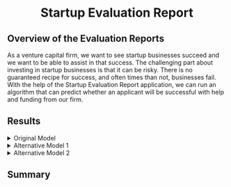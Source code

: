 <h1 align="center">Startup Evaluation Report</h1>

## Overview of the Evaluation Reports

As a venture capital firm, we want to see startup businesses succeed and we want to be able to assist in that success. The challenging part about investing in startup businesses is that it can be risky. There is no guaranteed recipe for success, and often times than not, businesses fail. With the help of the Startup Evaluation Report application, we can run an algorithm that can predict whether an applicant will be successful with help and funding from our firm.

## Results

<details>
<summary>Original Model</summary>
 
    The Original Model scored 55.19% in loss and 73.11% in accuracy. 
    The model used scaled data. The Neural Network structure was cookie cutter, as in we pulled the number of inputs from the length of the data, our output neurons we equal to 1, we had 2 hidden layers of which were calculated using a standard calculation. The usage of the *relu* activation function was used for both hidden layers, and sigmoid used for the output as our final data should be binary.
    
    ```
    nn.add(Dense(input_dim=number_input_features, units=hidden_nodes_layer1 , activation="relu"))
    nn.add(Dense(units=hidden_nodes_layer2, activation="relu"))
    nn.add(Dense(units=number_output_neurons, activation="sigmoid"))
    ```


</details>


<details>
<summary>Alternative Model 1</summary>
 
   The Alternative Model 1 scored 56.83% in loss and 72.93% in accuracy.
    The model used scaled data, had a number of inputs equal to the the length of the data, 1 output neuron, and 4 hidden layers only using *relu*.
    
    ```
    nn_A1.add(Dense(input_dim=number_input_features, units=hidden_nodes_layer1_A1 , activation="relu"))
nn_A1.add(Dense(units=hidden_nodes_layer2_A1, activation="relu"))
nn_A1.add(Dense(units=hidden_nodes_layer3_A1, activation="relu"))
nn_A1.add(Dense(units=hidden_nodes_layer4_A1, activation="relu"))
    
  nn_A1.add(Dense(units=number_output_neurons_A1, activation="sigmoid"))
  
    ```

</details>

<details>
<summary>Alternative Model 2</summary>
 

</details>

## Summary


